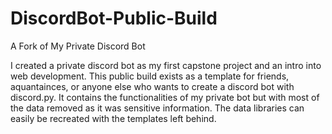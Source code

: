 # DiscordBot-Public-Build
A Fork of My Private Discord Bot

I created a private discord bot as my first capstone project and an intro into web development.
This public build exists as a template for friends, aquantainces, or anyone else who wants to create a discord bot with discord.py.
It contains the functionalities of my private bot but with most of the data removed as it was sensitive information.
The data libraries can easily be recreated with the templates left behind.
